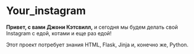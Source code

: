 # Your_instagram

**Привет, с вами Джони Кэтсвилл,** и сегодня мы будем делать свой Instagram 
с едой, котами и еще раз едой! 

Этот проект потребует знания HTML, Flask, Jinja  и, конечно же, Python.
